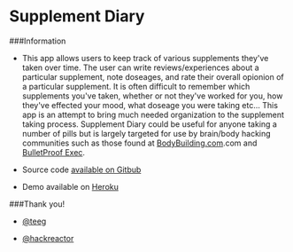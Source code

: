 # Supplement Diary

###Information

* This app allows users to keep track of various supplements they've taken over time. The user can
write reviews/experiences about a particular supplement, note doseages, and rate their overall opionion of a particular supplement. It is often difficult to remember which supplements you've taken, whether or not they've worked for you, how they've effected your mood, what doseage you were taking etc... This app is an attempt to bring much needed organization to the supplement taking process. Supplement Diary could be useful for anyone taking a number of pills but is largely targeted for use by brain/body hacking communities such as those found at [BodyBuilding.com](http://www.bodybuilding.com/).com and [BulletProof Exec]( http://www.bulletproofexec.com).

* Source code [available on Gitbub](https://github.com/alexhawkins/supplement-diary) 

* Demo available on [Heroku](http://www.supplement-diary.com/)

###Thank you!

* [@teeg](https://github.com/teeg/)

* [@hackreactor](https://github.com/hackreactor/)